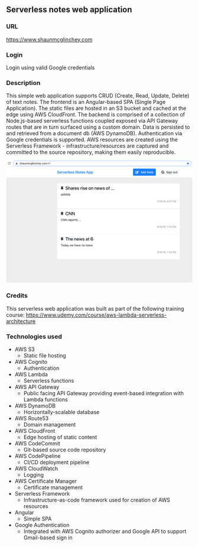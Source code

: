 ## Serverless notes web application

### URL  
https://www.shaunmcglinchey.com

### Login
Login using valid Google credentials

### Description
This simple web application supports CRUD (Create, Read, Update, Delete) of text notes. The frontend is an Angular-based SPA (Single Page Application). The static files are hosted in an S3 bucket and cached at the edge using AWS CloudFront. The backend is comprised of a collection of Node.js-based serverless functions coupled exposed via API Gateway routes that are in turn surfaced using a custom domain. Data is persisted to and retrieved from a document db (AWS DynamoDB). Authentication via Google credentials is supported. AWS resources are created using the Serverless Framework - infrastructure/resources are captured and committed to the source repository, making them easily reproducible.

![Serverless Notes App](screen.png "Serverless Notes App")

### Credits
This serverless web application was built as part of the following training course: 
https://www.udemy.com/course/aws-lambda-serverless-architecture 

### Technologies used
- AWS S3
    - Static file hosting
- AWS Cognito
    - Authentication
- AWS Lambda
    - Serverless functions
- AWS API Gateway 
    - Public facing API Gateway providing event-based integration with Lambda functions
- AWS DynamoDB
    - Horizontally-scalable database 
- AWS Route53
    - Domain management
- AWS CloudFront
    - Edge hosting of static content
- AWS CodeCommit
    - Git-based source code repository
- AWS CodePipeline
    - CI/CD deployment pipeline
- AWS CloudWatch
    - Logging
- AWS Certificate Manager
    - Certificate management
- Serverless Framework
    - Infrastructure-as-code framework used for creation of AWS resources
- Angular 
    - Simple SPA
- Google Authentication
    - Integrated with AWS Cognito authorizer and Google API to support Gmail-based sign in
